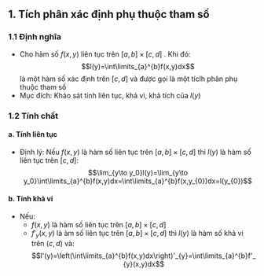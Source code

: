 ## 1. Tích phân xác định phụ thuộc tham số
### 1.1 Định nghĩa
- Cho hàm số $f(x,y)$ liên tục trên $[a,b]\times[c,d]$ . Khi đó:$$l(y)=\int\limits_{a}^{b}f(x,y)dx$$
là một hàm số xác định trên $[c,d]$ và được gọi là một tíclh phân phụ thuộc tham số
- Mục đích: Khảo sát tính liên tục, khả vi, khả tích của $l(y)$
### 1.2 Tính chất
#### a. Tính liên tục
- Định lý: Nếu $f(x,y)$ là hàm số liên tục trên $[a,b]\times[c,d]$ thì $l(y)$ là hàm số liên tục trên $[c,d]$:$$\lim_{y\to y_0}l(y)=\lim_{y\to y_0}\int\limits_{a}^{b}f(x,y)dx=\int\limits_{a}^{b}f(x,y_{0})dx=l(y_{0})$$
#### b. Tính khả vi
- Nếu:
	- $f(x,y)$ là hàm số liên tục trên $[a,b]\times[c,d]$
	- $f'_{y}(x,y)$ là àm số liên tục trên $[a,b]\times[c,d]$
thì $l(y)$ là hàm số khả vi trên $(c,d)$ và:$$l'(y)=\left(\int\limits_{a}^{b}f(x,y)dx\right)'_{y}=\int\limits_{a}^{b}f'_{y}(x,y)dx$$
 
